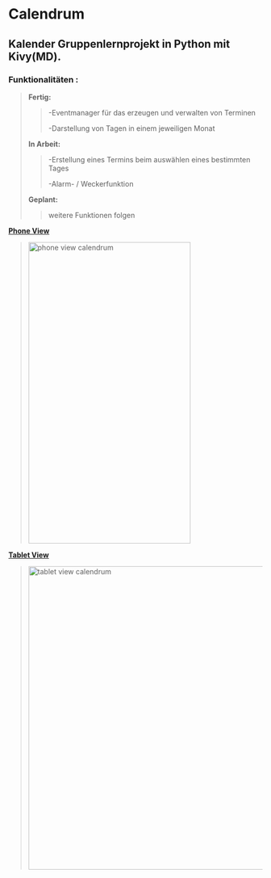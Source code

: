# Calendrum
## Kalender Gruppenlernprojekt in Python mit Kivy(MD).
### Funktionalitäten :
> **Fertig:**
> > -Eventmanager für das erzeugen und verwalten von Terminen
> > 
> > -Darstellung von Tagen in einem jeweiligen Monat
> >
> **In Arbeit:**
> > -Erstellung eines Termins beim auswählen eines bestimmten Tages
> > 
> > -Alarm- / Weckerfunktion
> >
> **Geplant:**
> > weitere Funktionen folgen

<ins>**Phone View**</ins>
> <img width="321" height="597" alt="phone view calendrum" src="https://github.com/user-attachments/assets/945a0754-3401-4046-82dd-f5fe6cef110e" />
<ins>**Tablet View**</ins>
> <img width="801" height="601" alt="tablet view calendrum" src="https://github.com/user-attachments/assets/2ce22d5f-fe76-4a21-a310-b3401b7aa70a" />

